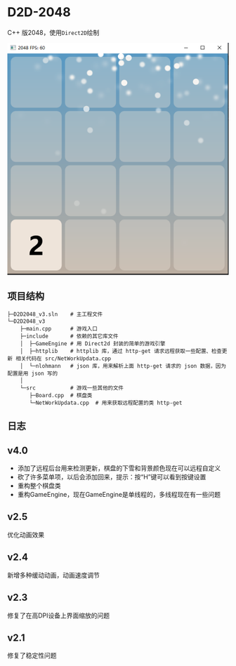 # D2D-2048



C++ 版2048，使用`Direct2D`绘制



![Screenshot](./Screenshot.png)



## 项目结构



```
├─D2D2048_v3.sln	# 主工程文件
└─D2D2048_v3
	├─main.cpp		# 游戏入口
    ├─include		# 依赖的其它库文件
    │  ├─GameEngine	# 用 Direct2d 封装的简单的游戏引擎
    │  ├─httplib	# httplib 库，通过 http-get 请求远程获取一些配置、检查更新 相关代码在 src/NetWorkUpdata.cpp
    │  └─nlohmann	# json 库，用来解析上面 http-get 请求的 json 数据，因为配置是用 json 写的
    │
    └─src			# 游戏一些其他的文件
       ├─Board.cpp	# 棋盘类
       └─NetWorkUpdata.cpp	# 用来获取远程配置的类 http-get
```



## 日志



## v4.0

- 添加了远程后台用来检测更新，棋盘的下雪和背景颜色现在可以远程自定义
- 砍了许多菜单项，以后会添加回来，提示：按“H”键可以看到按键设置
- 重构整个棋盘类
- 重构GameEngine，现在GameEngine是单线程的，多线程现在有一些问题

## v2.5

优化动画效果

## v2.4

新增多种缓动动画，动画速度调节

## v2.3

修复了在高DPI设备上界面缩放的问题

## v2.1

修复了稳定性问题
